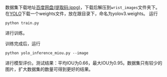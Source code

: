 数据集下载地址[百度网盘(提取码:ippg)](https://pan.baidu.com/s/1odgmskNaLG-jwwanlbsNHA)，下载后解压到`wrist_images`文件夹下。
在[YOLO](https://pjreddie.com/darknet/yolo/)下载一个weights文件，放在跟目录下，命名为yolov3.weights。
运行
~~~
python train.py
~~~
进行训练。

训练完成后，运行
~~~
python yolo_inference_miou.py --image
~~~
进行模型评价。测试结果：平均IOU为0.66，最大IOU为0.95。数据集只有较少的图片，扩大数据集的数量可得到更好的结果。